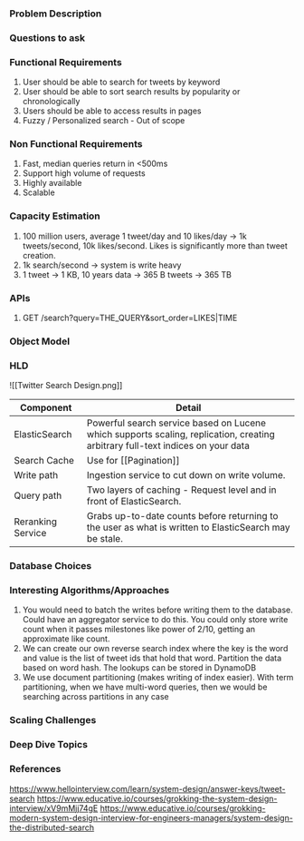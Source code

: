### Problem Description


### Questions to ask


### Functional Requirements
1. User should be able to search for tweets by keyword
2. User should be able to sort search results by popularity or chronologically
3. Users should be able to access results in pages 
4. Fuzzy / Personalized search - Out of scope

### Non Functional Requirements
1. Fast, median queries return in <500ms
2. Support high volume of requests
3. Highly available 
4. Scalable

### Capacity Estimation
1. 100 million users, average 1 tweet/day and 10 likes/day -> 1k tweets/second, 10k likes/second. Likes is significantly more than tweet creation. 
2. 1k search/second -> system is write heavy
3. 1 tweet -> 1 KB, 10 years data -> 365 B tweets -> 365 TB

### APIs
1. GET /search?query=THE_QUERY&sort_order=LIKES|TIME

### Object Model


### HLD
![[Twitter Search Design.png]]

| Component         | Detail                                                                                                                         |
| ----------------- | ------------------------------------------------------------------------------------------------------------------------------ |
| ElasticSearch     | Powerful search service based on Lucene which supports scaling, replication, creating arbitrary full-text indices on your data |
| Search Cache      | Use for [[Pagination]]                                                                                                         |
| Write path        | Ingestion service to cut down on write volume.                                                                                 |
| Query path        | Two layers of caching - Request level and in front of ElasticSearch.                                                           |
| Reranking Service | Grabs up-to-date counts before returning to the user as what is written to ElasticSearch may be stale.                         |

### Database Choices


### Interesting Algorithms/Approaches
1. You would need to batch the writes before writing them to the database. Could have an aggregator service to do this. You could only store write count when it passes milestones like power of 2/10, getting an approximate like count. 
2. We can create our own reverse search index where the key is the word and value is the list of tweet ids that hold that word. Partition the data based on word hash. The lookups can be stored in DynamoDB
3. We use document partitioning (makes writing of index easier). With term partitioning, when we have multi-word queries, then we would be searching across partitions in any case

### Scaling Challenges


### Deep Dive Topics


### References
https://www.hellointerview.com/learn/system-design/answer-keys/tweet-search
https://www.educative.io/courses/grokking-the-system-design-interview/xV9mMjj74gE
https://www.educative.io/courses/grokking-modern-system-design-interview-for-engineers-managers/system-design-the-distributed-search